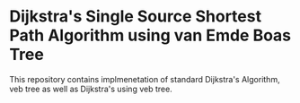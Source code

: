 # Dijkstra's Single Source Shortest Path Algorithm using van Emde Boas Tree

This repository contains implmenetation of standard Dijkstra's Algorithm, veb tree as well as Dijkstra's using veb tree.
